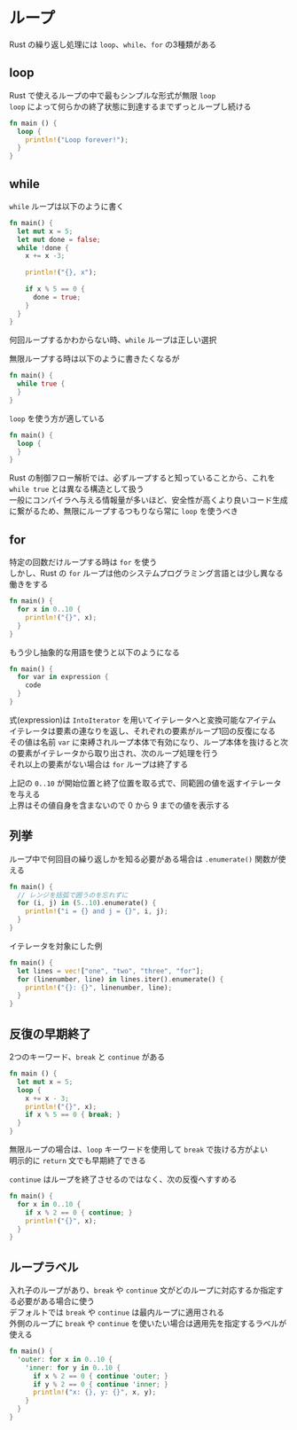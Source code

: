 # ループ

Rust の繰り返し処理には `loop`、`while`、`for` の3種類がある

## loop

Rust で使えるループの中で最もシンプルな形式が無限 `loop`  
`loop` によって何らかの終了状態に到達するまでずっとループし続ける

```rust
fn main () {
  loop {
    println!("Loop forever!");
  }
}
```

## while

`while` ループは以下のように書く

```rust
fn main() {
  let mut x = 5;
  let mut done = false;
  while !done {
    x += x -3;
    
    println!("{}, x");
    
    if x % 5 == 0 {
      done = true;
    }
  }
}
```

何回ループするかわからない時、`while` ループは正しい選択

無限ループする時は以下のように書きたくなるが

```rust
fn main() {
  while true {
  }
}
```

`loop` を使う方が適している

```rust
fn main() {
  loop {
  }
}
```

Rust の制御フロー解析では、必ずループすると知っていることから、これを `while true` とは異なる構造として扱う  
一般にコンパイラへ与える情報量が多いほど、安全性が高くより良いコード生成に繋がるため、無限にループするつもりなら常に `loop` を使うべき

## for

特定の回数だけループする時は `for` を使う  
しかし、Rust の `for` ループは他のシステムプログラミング言語とは少し異なる働きをする

```rust
fn main() {
  for x in 0..10 {
    println!("{}", x);
  }
}
```

もう少し抽象的な用語を使うと以下のようになる

```rust
fn main() {
  for var in expression {
    code
  }
}
```

式(expression)は `IntoIterator` を用いてイテレータへと変換可能なアイテム  
イテレータは要素の連なりを返し、それぞれの要素がループ1回の反復になる  
その値は名前 `var` に束縛されループ本体で有効になり、ループ本体を抜けると次の要素がイテレータから取り出され、次のループ処理を行う  
それ以上の要素がない場合は `for` ループは終了する

上記の `0..10` が開始位置と終了位置を取る式で、同範囲の値を返すイテレータを与える  
上界はその値自身を含まないので 0 から 9 までの値を表示する

## 列挙

ループ中で何回目の繰り返しかを知る必要がある場合は `.enumerate()` 関数が使える

```rust
fn main() {
  // レンジを括弧で囲うのを忘れずに
  for (i, j) in (5..10).enumerate() {
    println!("i = {} and j = {}", i, j);
  }
}
```

イテレータを対象にした例

```rust
fn main() {
  let lines = vec!["one", "two", "three", "for"];
  for (linenumber, line) in lines.iter().enumerate() {
    println!("{}: {}", linenumber, line);
  }
}
```

## 反復の早期終了

2つのキーワード、`break` と `continue` がある

```rust
fn main () {
  let mut x = 5;
  loop {
    x += x - 3;
    println!("{}", x);
    if x % 5 == 0 { break; }
  }
}
```

無限ループの場合は、`loop` キーワードを使用して `break` で抜ける方がよい  
明示的に `return` 文でも早期終了できる

`continue` はループを終了させるのではなく、次の反復へすすめる

```rust
fn main() {
  for x in 0..10 {
    if x % 2 == 0 { continue; }
    println!("{}", x);
  }
}
```

## ループラベル

入れ子のループがあり、`break` や `continue` 文がどのループに対応するか指定する必要がある場合に使う  
デフォルトでは `break` や `continue` は最内ループに適用される  
外側のループに `break` や `continue` を使いたい場合は適用先を指定するラベルが使える

```rust
fn main() {
  'outer: for x in 0..10 {
    'inner: for y in 0..10 {
      if x % 2 == 0 { continue 'outer; }
      if y % 2 == 0 { continue 'inner; }
      println!("x: {}, y: {}", x, y);
    }
  }
}
```
